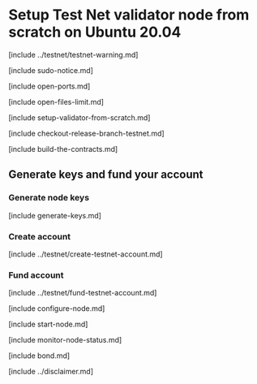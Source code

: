 # Setup Test Net validator node from scratch on Ubuntu 20.04

[include ../testnet/testnet-warning.md]

[include sudo-notice.md]

[include open-ports.md]

[include open-files-limit.md]

[include setup-validator-from-scratch.md]

[include checkout-release-branch-testnet.md]

[include build-the-contracts.md]

## Generate keys and fund your account 

### Generate node keys

[include generate-keys.md]

### Create account

[include ../testnet/create-testnet-account.md]

### Fund account

[include ../testnet/fund-testnet-account.md]

[include configure-node.md]

[include start-node.md]

[include monitor-node-status.md]

[include bond.md]

[include ../disclaimer.md]
